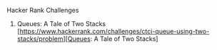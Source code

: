 Hacker Rank Challenges
1) Queues: A Tale of Two Stacks [https://www.hackerrank.com/challenges/ctci-queue-using-two-stacks/problem][Queues: A Tale of Two Stacks]

[Queues: A Tale of Two Stacks]: https://www.hackerrank.com/challenges/ctci-queue-using-two-stacks/problem